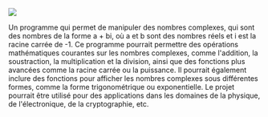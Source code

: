 ![](https://upload.wikimedia.org/wikipedia/commons/thumb/4/46/Complex_picture.svg/1200px-Complex_picture.svg.png)

Un programme qui permet de manipuler des nombres complexes, qui sont des nombres de la forme a + bi, où a et b sont des nombres réels et i est la racine carrée de -1. Ce programme pourrait permettre des opérations mathématiques courantes sur les nombres complexes, comme l'addition, la soustraction, la multiplication et la division, ainsi que des fonctions plus avancées comme la racine carrée ou la puissance. Il pourrait également inclure des fonctions pour afficher les nombres complexes sous différentes formes, comme la forme trigonométrique ou exponentielle. Le projet pourrait être utilisé pour des applications dans les domaines de la physique, de l'électronique, de la cryptographie, etc.
